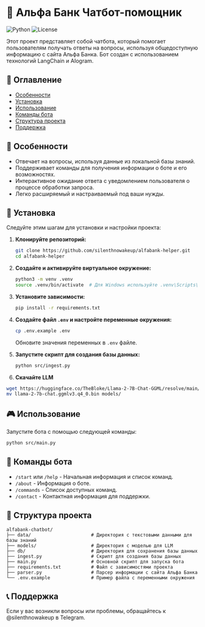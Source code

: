 # 🏦 Альфа Банк Чатбот-помощник

![Python](https://img.shields.io/badge/Python-3.11-blue.svg)
![License](https://img.shields.io/badge/License-Apache-green.svg)

Этот проект представляет собой чатбота, который помогает пользователям получать ответы на вопросы, используя общедоступную информацию с сайта Альфа Банка. Бот создан с использованием технологий LangChain и AIogram.

## 📜 Оглавление

- [Особенности](#особенности)
- [Установка](#установка)
- [Использование](#использование)
- [Команды бота](#команды-бота)
- [Структура проекта](#структура-проекта)
- [Поддержка](#поддержка)

## 🌟 Особенности

- Отвечает на вопросы, используя данные из локальной базы знаний.
- Поддерживает команды для получения информации о боте и его возможностях.
- Интерактивное ожидание ответа с уведомлением пользователя о процессе обработки запроса.
- Легко расширяемый и настраиваемый под ваши нужды.

## 🚀 Установка

Следуйте этим шагам для установки и настройки проекта:

1. **Клонируйте репозиторий:**

    ```bash
    git clone https://github.com/silenthnowakeup/alfabank-helper.git
    cd alfabank-helper
    ```

2. **Создайте и активируйте виртуальное окружение:**

    ```bash
    python3 -m venv .venv
    source .venv/bin/activate  # Для Windows используйте .venv\Scripts\activate
    ```

3. **Установите зависимости:**

    ```bash
    pip install -r requirements.txt
    ```

4. **Создайте файл `.env` и настройте переменные окружения:**

    ```bash
    cp .env.example .env
    ```

    Обновите значения переменных в `.env` файле.

5. **Запустите скрипт для создания базы данных:**

    ```bash
    python src/ingest.py
    ```
6. **Скачайте LLM**
```bash
wget https://huggingface.co/TheBloke/Llama-2-7B-Chat-GGML/resolve/main/llama-2-7b-chat.ggmlv3.q4_0.bin
mv llama-2-7b-chat.ggmlv3.q4_0.bin models/
```


## 🎮 Использование

Запустите бота с помощью следующей команды:

```bash
python src/main.py
```

## 📝 Команды бота

- `/start` или `/help` - Начальная информация и список команд.
- `/about` - Информация о боте.
- `/commands` - Список доступных команд.
- `/contact` - Контактная информация для поддержки.

## 📂 Структура проекта
```
alfabank-chatbot/
├── data/                      # Директория с текстовыми данными для базы знаний
├── models/                    # Директория с моделью для LLM
├── db/                        # Директория для сохранения базы данных
├── ingest.py                  # Скрипт для создания базы данных
├── main.py                    # Основной скрипт для запуска бота
├── requirements.txt           # Файл с зависимостями проекта
├── parser.py                  # Парсер информации с сайта Альфа Банка
└── .env.example               # Пример файла с переменными окружения
```

## 📞 Поддержка
Если у вас возникли вопросы или проблемы, обращайтесь к @silenthnowakeup в Telegram.
